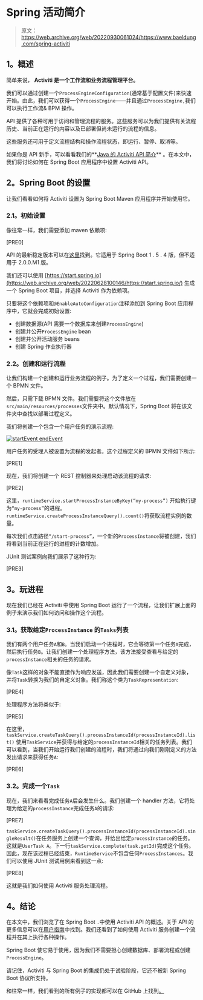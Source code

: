 # Spring 活动简介

> 原文：<https://web.archive.org/web/20220930061024/https://www.baeldung.com/spring-activiti>

## **1。概述**

简单来说， **Activiti 是一个工作流和业务流程管理平台。**

我们可以通过创建一个`ProcessEngineConfiguration`(通常基于配置文件)来快速开始。由此，我们可以获得一个`ProcessEngine`——并且通过`ProcessEngine,`我们可以执行工作流& BPM 操作。

API 提供了各种可用于访问和管理流程的服务。这些服务可以为我们提供有关流程历史、当前正在运行的内容以及已部署但尚未运行的流程的信息。

这些服务还可用于定义流程结构和操作流程状态，即运行、暂停、取消等。

如果你是 API 新手，可以看看我们的**[Java 的 Activiti API 简介](/web/20220628100146/https://www.baeldung.com/java-activiti)** 。在本文中，我们将讨论如何在 Spring Boot 应用程序中设置 Activiti API。

## **2。Spring Boot 的设置**

让我们看看如何将 Activiti 设置为 Spring Boot Maven 应用程序并开始使用它。

### **2.1。初始设置**

像往常一样，我们需要添加 maven 依赖项:

[PRE0]

API 的最新稳定版本可以在[这里](https://web.archive.org/web/20220628100146/https://mvnrepository.com/artifact/org.activiti/activiti-engine)找到。它适用于 Spring Boot 1 . 5 . 4 版，但不适用于 2.0.0.M1 版。

我们还可以使用 [https://start.spring.io](https://web.archive.org/web/20220628100146/https://start.spring.io/) 生成一个 Spring Boot 项目，并选择 Activiti 作为依赖项。

只要将这个依赖项和`@EnableAutoConfiguration`注释添加到 Spring Boot 应用程序中，它就会完成初始设置:

*   创建数据源(API 需要一个数据库来创建`ProcessEngine`)
*   创建并公开`ProcessEngine` bean
*   创建并公开活动服务 beans
*   创建 Spring 作业执行器

### **2.2。创建和运行流程**

让我们构建一个创建和运行业务流程的例子。为了定义一个过程，我们需要创建一个 BPMN 文件。

然后，只需下载 BPMN 文件。我们需要将这个文件放在`src/main/resources/processes`文件夹中。默认情况下，Spring Boot 将在该文件夹中查找以部署过程定义。

我们将创建一个包含一个用户任务的演示流程:

[![startEvent endEvent](img/094e40ef931a9d5967b2ddc47f0e9e8c.png)](/web/20220628100146/https://www.baeldung.com/wp-content/uploads/2017/08/image-9.jpg)

用户任务的受理人被设置为流程的发起者。这个过程定义的 BPMN 文件如下所示:

[PRE1]

现在，我们将创建一个 REST 控制器来处理启动该流程的请求:

[PRE2]

这里，`runtimeService.startProcessInstanceByKey(“my-process”)` 开始执行键为`“my-process”`的进程。`runtimeService.createProcessInstanceQuery().count()`将获取流程实例的数量。

每次我们点击路径`“/start-process”`，一个新的`ProcessInstance`将被创建，我们将看到当前正在运行的进程的计数增加。

JUnit 测试案例向我们展示了这种行为:

[PRE3]

## **3。玩进程**

现在我们已经在 Activiti 中使用 Spring Boot 运行了一个流程，让我们扩展上面的例子来演示我们如何访问和操作这个流程。

### **3.1。获取给定`ProcessInstance`** 的`Tasks`列表

我们有两个用户任务`A`和`B`。当我们启动一个进程时，它会等待第一个任务`A`完成，然后执行任务`B`。让我们创建一个处理程序方法，该方法接受查看与给定的`processInstance`相关的任务的请求。

像`Task`这样的对象不能直接作为响应发送，因此我们需要创建一个自定义对象，并将`Task`转换为我们的自定义对象。我们称这个类为`TaskRepresentation`:

[PRE4]

处理程序方法将类似于:

[PRE5]

在这里，`taskService.createTaskQuery().processInstanceId(processInstanceId).list()` 使用`TaskService`并获得与给定的`processInstanceId`相关的任务列表。我们可以看到，当我们开始运行我们创建的流程时，我们将通过向我们刚刚定义的方法发出请求来获得任务`A`:

[PRE6]

### **3.2。完成一个`Task`**

现在，我们来看看完成任务`A`后会发生什么。我们创建一个 handler 方法，它将处理为给定的`processInstance`完成任务`A`的请求:

[PRE7]

`taskService.createTaskQuery().processInstanceId(processInstanceId).singleResult()`在任务服务上创建一个查询，并给出给定`processInstance`的任务。这就是`UserTask A`。下一行`taskService.complete(task.getId)`完成这个任务。
因此，现在该过程已经结束，`RuntimeService`不包含任何`ProcessInstances`。我们可以使用 JUnit 测试用例来看到这一点:

[PRE8]

这就是我们如何使用 Activiti 服务处理流程。

## **4。结论**

在本文中，我们浏览了在 Spring Boot `.`中使用 Activiti API 的概述。关于 API 的更多信息可以在[用户指南](https://web.archive.org/web/20220628100146/https://www.activiti.org/userguide/)中找到。我们还看到了如何使用 Activiti 服务创建一个流程并在其上执行各种操作。

Spring Boot 使它易于使用，因为我们不需要担心创建数据库、部署流程或创建`ProcessEngine`。

请记住，Activiti 与 Spring Boot 的集成仍处于试验阶段，它还不被新 Spring Boot 协议所支持。

和往常一样，我们看到的所有例子的实现都可以在 GitHub 上找到[。](https://web.archive.org/web/20220628100146/https://github.com/eugenp/tutorials/tree/master/spring-activiti)